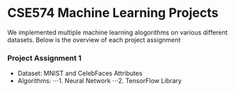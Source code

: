 # CSE574 Machine Learning Projects

We implemented multiple machine learning alogorithms on various different datasets. Below is the overview of each project assignment 

### Project Assignment 1

* Dataset: MNIST and CelebFaces Attributes
* Algorithms:
⋅⋅⋅1. Neural Network
⋅⋅⋅2. TensorFlow Library
